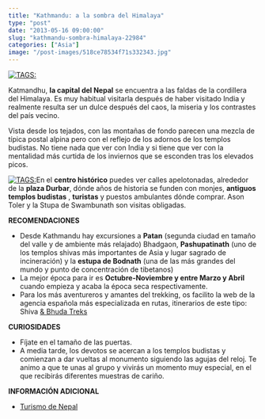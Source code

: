 ```yaml
---
title: "Kathmandu: a la sombra del Himalaya"
type: "post"
date: "2013-05-16 09:00:00"
slug: "kathmandu-sombra-himalaya-22984"
categories: ["Asia"]
image: "/post-images/518ce78534f71s332343.jpg"
---
```


 [ ![ TAGS:](/post-images/518ce78534f71s332343.jpg "prayer wheels by jeeheon")](http://www.flickr.com/photos/jeeheon/5013459373/sizes/z/in/photostream/)

 Katmandhu, **la capital del Nepal** se encuentra a las faldas de la cordillera del Himalaya. Es muy habitual visitarla después de haber visitado India y realmente resulta ser un dulce después del caos, la miseria y los contrastes del país vecino.

 Vista desde los tejados, con las montañas de fondo parecen una mezcla de típica postal alpina pero con el reflejo de los adornos de los templos budistas. No tiene nada que ver con India y si tiene que ver con la mentalidad más curtida de los inviernos que se esconden tras los elevados picos.

 [ ![ TAGS:](/post-images/518ce8929875fs133687.jpg "niña de Kathmandu by girolame")](http://www.flickr.com/photos/girolame/6279154286/sizes/m/in/photostream/)En el **centro histórico** puedes ver calles apelotonadas, alrededor de la **plaza Durbar**, dónde años de historia se funden con monjes, **antiguos templos budistas** , **turistas** y puestos ambulantes dónde comprar. Ason Toler y la Stupa de Swambunath son visitas obligadas.

 **RECOMENDACIONES**

- Desde Kathmandu hay excursiones a **Patan** (segunda ciudad en tamaño del valle y de ambiente más relajado) Bhadgaon, **Pashupatinath** (uno de los templos shivas más importantes de Asia y lugar sagrado de incineración) y la **estupa de Bodnath** (una de las más grandes del mundo y punto de concentración de tibetanos)
- La mejor época para ir es **Octubre-Noviembre y entre Marzo y Abril** cuando empieza y acaba la época seca respectivamente.
- Para los más aventureros y amantes del trekking, os facilito la web de la agencia española más especializada en rutas, itinerarios de este tipo: Shiva [&amp; Bhuda Treks](http://www.sbt.es/)

 **CURIOSIDADES**

- Fíjate en el tamaño de las puertas.
- A media tarde, los devotos se acercan a los templos budistas y comienzan a dar vueltas al monumento siguiendo las agujas del reloj. Te animo a que te unas al grupo y vivirás un momento muy especial, en el que recibirás diferentes muestras de cariño.

 **INFORMACIÓN ADICIONAL**

- [Turismo de Nepal](http://www.turismodenepal.com/)